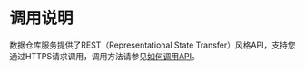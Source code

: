 # 调用说明<a name="dws_02_0058"></a>

数据仓库服务提供了REST（Representational State Transfer）风格API，支持您通过HTTPS请求调用，调用方法请参见[如何调用API](如何调用API.md)。

